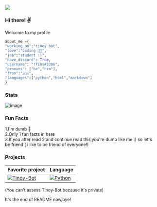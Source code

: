 ![](https://komarev.com/ghpvc/?username=hnguyen1910&color=orange)

### Hi there! ✌️

Welcome to my profile 

```py
about_me ={
"working_on":"tinoy bot",
"love":"coding 👨‍💻",
"job":"student :)",
"have_discord": True,
"username": "!Tins#3306",
"pronuns": ["he","him"],
"from":"🇻🇳",
"languages":["python","html","markdown"]
}
```

### Stats

![image](https://github-readme-stats.vercel.app/api?username=hnguyen1910&count_private=1&theme=vue)

### Fun Facts
1.I'm dumb 🤪
<br /> 2.Only 1 fun facts in here
<br /> 3.If you after read 2 and continue read this,you're dumb like me :) so let's be friend ( i like to be friend of everyone!)

### Projects
| **Favorite project**| **Language** |
| - | - |
| [![Tinoy-Bot](https://img.shields.io/static/v1?label=&message=Tinoy-Bot&color=000605&logo=github&logoColor=FFFFFF&labelColor=000605)](https://github.com/hnguyen1910/tinoy-bot) | [![Python](https://img.shields.io/static/v1?label=&message=Python&color=3C78A9&logo=python&logoColor=FFFFFF)](https://www.python.org/) |
(You can't assess Tinoy-Bot because it's private)

It's the end of README now,bye! 
